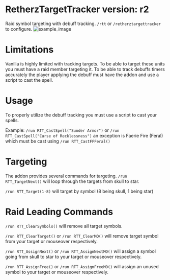 # RetherzTargetTracker version: r2
Raid symbol targeting with debuff tracking.
```/rtt``` or ```/retherztargettracker``` to configure.
![example_image](https://i.imgur.com/uNzq1xa.png)

# Limitations
Vanilla is highly limited with tracking targets. To be able to target these units you must have a raid member targeting it. 
To be able to track debuffs timers accurately the player applying the debuff must have the addon and use a script to cast the spell.

# Usage
To properly utilize the debuff tracking you must use a script to cast your spells.

Example: ```/run RTT_CastSpell("Sunder Armor")``` or ```/run RTT_CastSpell("Curse of Recklessness")```
an exception is Faerie Fire (Feral) which must be cast using ```/run RTT_CastFFFeral()```

# Targeting
The addon provides several commands for targeting.
```/run RTT_TargetNext()``` will loop through the targets from skull to star.

```/run RTT_Target(1-8)``` will target by symbol (8 being skull, 1 being star) 
# Raid Leading Commands
```/run RTT_ClearSymbols()``` will remove all target symbols.

```/run RTT_ClearTarget()``` or ```/run RTT_ClearMO()``` will remove target symbol from your target or mouseover respectively.

```/run RTT_AssignNext()``` or ```/run RTT_AssignNextMO()``` will assign a symbol going from skull to star to your target or mouseover respectively.

```/run RTT_AssignFree()``` or ```/run RTT_AssignFreeMO()``` will assign an unused symbol to your target or mouseover respectively.
